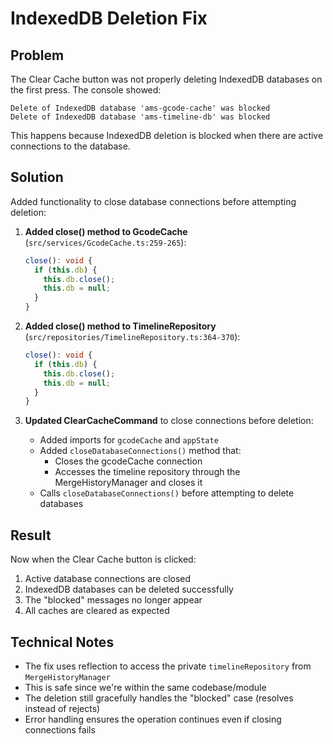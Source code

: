 # IndexedDB Deletion Fix

## Problem
The Clear Cache button was not properly deleting IndexedDB databases on the first press. The console showed:
```
Delete of IndexedDB database 'ams-gcode-cache' was blocked
Delete of IndexedDB database 'ams-timeline-db' was blocked
```

This happens because IndexedDB deletion is blocked when there are active connections to the database.

## Solution
Added functionality to close database connections before attempting deletion:

1. **Added close() method to GcodeCache** (`src/services/GcodeCache.ts:259-265`):
   ```typescript
   close(): void {
     if (this.db) {
       this.db.close();
       this.db = null;
     }
   }
   ```

2. **Added close() method to TimelineRepository** (`src/repositories/TimelineRepository.ts:364-370`):
   ```typescript
   close(): void {
     if (this.db) {
       this.db.close();
       this.db = null;
     }
   }
   ```

3. **Updated ClearCacheCommand** to close connections before deletion:
   - Added imports for `gcodeCache` and `appState`
   - Added `closeDatabaseConnections()` method that:
     - Closes the gcodeCache connection
     - Accesses the timeline repository through the MergeHistoryManager and closes it
   - Calls `closeDatabaseConnections()` before attempting to delete databases

## Result
Now when the Clear Cache button is clicked:
1. Active database connections are closed
2. IndexedDB databases can be deleted successfully
3. The "blocked" messages no longer appear
4. All caches are cleared as expected

## Technical Notes
- The fix uses reflection to access the private `timelineRepository` from `MergeHistoryManager`
- This is safe since we're within the same codebase/module
- The deletion still gracefully handles the "blocked" case (resolves instead of rejects)
- Error handling ensures the operation continues even if closing connections fails